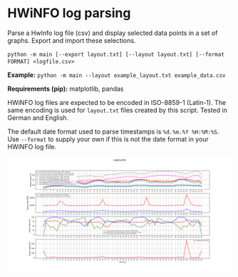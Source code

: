 # HWiNFO log parsing

Parse a HwInfo log file (csv) and display selected data points in a set of graphs. Export and import these selections.

```
python -m main [--export layout.txt] [--layout layout.txt] [--format FORMAT] <logfile.csv>
```

__Example:__
`
python -m main --layout example_layout.txt example_data.csv
`

__Requirements (pip):__ matplotlib, pandas

HWiNFO log files are expected to be encoded in ISO-8859-1 (Latin-1). The same encoding is used for `layout.txt` files created by this script. Tested in German and English.

The default date format used to parse timestamps is `%d.%m.%Y %H:%M:%S`. Use `--format` to supply your own if this is not the date format in your HWiNFO log file.

![example with multiple graphs and multiple series](/img/example.png)
